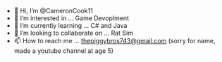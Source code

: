- 👋 Hi, I’m @CameronCook11
- 👀 I’m interested in ... Game Devoplment
- 🌱 I’m currently learning ... C# and Java
- 💞️ I’m looking to collaborate on ... Rat Sim
- 📫 How to reach me ... thepiggybros743@gmail.com (sorry for name, made a youtube channel at age 5)

<!---
CameronCook11/CameronCook11 is a ✨ special ✨ repository because its `README.md` (this file) appears on your GitHub profile.
You can click the Preview link to take a look at your changes.
--->

